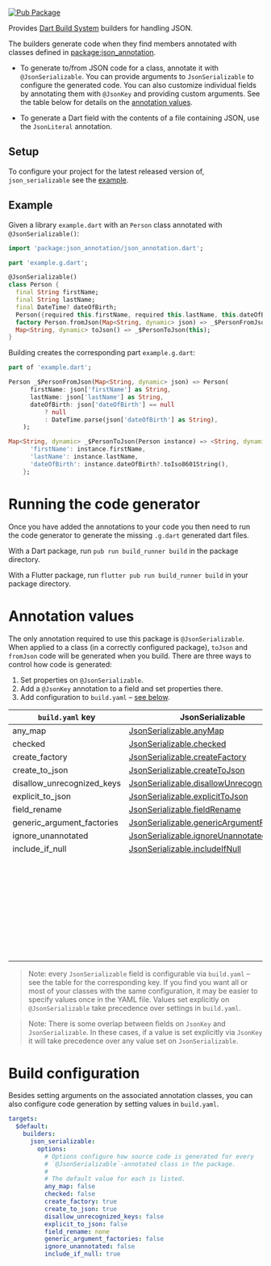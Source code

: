 [![Pub Package](https://img.shields.io/pub/v/json_serializable.svg)](https://pub.dev/packages/json_serializable)

Provides [Dart Build System] builders for handling JSON.

The builders generate code when they find members annotated with classes defined
in [package:json_annotation].

- To generate to/from JSON code for a class, annotate it with
  `@JsonSerializable`. You can provide arguments to `JsonSerializable` to
  configure the generated code. You can also customize individual fields by
  annotating them with `@JsonKey` and providing custom arguments. See the table
  below for details on the [annotation values](#annotation-values).

- To generate a Dart field with the contents of a file containing JSON, use the
  `JsonLiteral` annotation.

## Setup

To configure your project for the latest released version of,
`json_serializable` see the [example].

## Example

Given a library `example.dart` with an `Person` class annotated with
`@JsonSerializable()`:

```dart
import 'package:json_annotation/json_annotation.dart';

part 'example.g.dart';

@JsonSerializable()
class Person {
  final String firstName;
  final String lastName;
  final DateTime? dateOfBirth;
  Person({required this.firstName, required this.lastName, this.dateOfBirth});
  factory Person.fromJson(Map<String, dynamic> json) => _$PersonFromJson(json);
  Map<String, dynamic> toJson() => _$PersonToJson(this);
}
```

Building creates the corresponding part `example.g.dart`:

```dart
part of 'example.dart';

Person _$PersonFromJson(Map<String, dynamic> json) => Person(
      firstName: json['firstName'] as String,
      lastName: json['lastName'] as String,
      dateOfBirth: json['dateOfBirth'] == null
          ? null
          : DateTime.parse(json['dateOfBirth'] as String),
    );

Map<String, dynamic> _$PersonToJson(Person instance) => <String, dynamic>{
      'firstName': instance.firstName,
      'lastName': instance.lastName,
      'dateOfBirth': instance.dateOfBirth?.toIso8601String(),
    };
```

# Running the code generator

Once you have added the annotations to your code you then need to run the 
code generator to generate the missing `.g.dart` generated dart files.


With a Dart package, run `pub run build_runner build` in the package directory.

With a Flutter package, run `flutter pub run build_runner build` in your package
directory.

# Annotation values

The only annotation required to use this package is `@JsonSerializable`. When
applied to a class (in a correctly configured package), `toJson` and `fromJson`
code will be generated when you build. There are three ways to control how code
is generated:

1. Set properties on `@JsonSerializable`.
2. Add a `@JsonKey` annotation to a field and set properties there.
3. Add configuration to `build.yaml` – [see below](#build-configuration).

| `build.yaml` key           | JsonSerializable                            | JsonKey                     |
| -------------------------- | ------------------------------------------- | --------------------------- |
| any_map                    | [JsonSerializable.anyMap]                   |                             |
| checked                    | [JsonSerializable.checked]                  |                             |
| create_factory             | [JsonSerializable.createFactory]            |                             |
| create_to_json             | [JsonSerializable.createToJson]             |                             |
| disallow_unrecognized_keys | [JsonSerializable.disallowUnrecognizedKeys] |                             |
| explicit_to_json           | [JsonSerializable.explicitToJson]           |                             |
| field_rename               | [JsonSerializable.fieldRename]              |                             |
| generic_argument_factories | [JsonSerializable.genericArgumentFactories] |                             |
| ignore_unannotated         | [JsonSerializable.ignoreUnannotated]        |                             |
| include_if_null            | [JsonSerializable.includeIfNull]            | [JsonKey.includeIfNull]     |
|                            |                                             | [JsonKey.defaultValue]      |
|                            |                                             | [JsonKey.disallowNullValue] |
|                            |                                             | [JsonKey.fromJson]          |
|                            |                                             | [JsonKey.ignore]            |
|                            |                                             | [JsonKey.name]              |
|                            |                                             | [JsonKey.required]          |
|                            |                                             | [JsonKey.toJson]            |
|                            |                                             | [JsonKey.unknownEnumValue]  |

[JsonSerializable.anyMap]: https://pub.dev/documentation/json_annotation/4.1.0/json_annotation/JsonSerializable/anyMap.html
[JsonSerializable.checked]: https://pub.dev/documentation/json_annotation/4.1.0/json_annotation/JsonSerializable/checked.html
[JsonSerializable.createFactory]: https://pub.dev/documentation/json_annotation/4.1.0/json_annotation/JsonSerializable/createFactory.html
[JsonSerializable.createToJson]: https://pub.dev/documentation/json_annotation/4.1.0/json_annotation/JsonSerializable/createToJson.html
[JsonSerializable.disallowUnrecognizedKeys]: https://pub.dev/documentation/json_annotation/4.1.0/json_annotation/JsonSerializable/disallowUnrecognizedKeys.html
[JsonSerializable.explicitToJson]: https://pub.dev/documentation/json_annotation/4.1.0/json_annotation/JsonSerializable/explicitToJson.html
[JsonSerializable.fieldRename]: https://pub.dev/documentation/json_annotation/4.1.0/json_annotation/JsonSerializable/fieldRename.html
[JsonSerializable.genericArgumentFactories]: https://pub.dev/documentation/json_annotation/4.1.0/json_annotation/JsonSerializable/genericArgumentFactories.html
[JsonSerializable.ignoreUnannotated]: https://pub.dev/documentation/json_annotation/4.1.0/json_annotation/JsonSerializable/ignoreUnannotated.html
[JsonSerializable.includeIfNull]: https://pub.dev/documentation/json_annotation/4.1.0/json_annotation/JsonSerializable/includeIfNull.html
[JsonKey.includeIfNull]: https://pub.dev/documentation/json_annotation/4.1.0/json_annotation/JsonKey/includeIfNull.html
[JsonKey.defaultValue]: https://pub.dev/documentation/json_annotation/4.1.0/json_annotation/JsonKey/defaultValue.html
[JsonKey.disallowNullValue]: https://pub.dev/documentation/json_annotation/4.1.0/json_annotation/JsonKey/disallowNullValue.html
[JsonKey.fromJson]: https://pub.dev/documentation/json_annotation/4.1.0/json_annotation/JsonKey/fromJson.html
[JsonKey.ignore]: https://pub.dev/documentation/json_annotation/4.1.0/json_annotation/JsonKey/ignore.html
[JsonKey.name]: https://pub.dev/documentation/json_annotation/4.1.0/json_annotation/JsonKey/name.html
[JsonKey.required]: https://pub.dev/documentation/json_annotation/4.1.0/json_annotation/JsonKey/required.html
[JsonKey.toJson]: https://pub.dev/documentation/json_annotation/4.1.0/json_annotation/JsonKey/toJson.html
[JsonKey.unknownEnumValue]: https://pub.dev/documentation/json_annotation/4.1.0/json_annotation/JsonKey/unknownEnumValue.html

> Note: every `JsonSerializable` field is configurable via `build.yaml` –
> see the table for the corresponding key.
> If you find you want all or most of your classes with the same configuration,
> it may be easier to specify values once in the YAML file. Values set
> explicitly on `@JsonSerializable` take precedence over settings in
> `build.yaml`.

> Note: There is some overlap between fields on `JsonKey` and
> `JsonSerializable`. In these cases, if a value is set explicitly via `JsonKey`
> it will take precedence over any value set on `JsonSerializable`.  

# Build configuration

Besides setting arguments on the associated annotation classes, you can also
configure code generation by setting values in `build.yaml`.

```yaml
targets:
  $default:
    builders:
      json_serializable:
        options:
          # Options configure how source code is generated for every
          # `@JsonSerializable`-annotated class in the package.
          #
          # The default value for each is listed.
          any_map: false
          checked: false
          create_factory: true
          create_to_json: true
          disallow_unrecognized_keys: false
          explicit_to_json: false
          field_rename: none
          generic_argument_factories: false
          ignore_unannotated: false
          include_if_null: true
```

[example]: https://github.com/google/json_serializable.dart/tree/master/example
[dart build system]: https://github.com/dart-lang/build
[package:json_annotation]: https://pub.dev/packages/json_annotation
